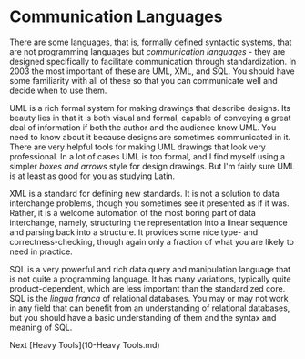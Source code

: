 # Communication Languages
[//]: # (Version:1.0.0)
There are some languages, that is, formally defined syntactic systems, that are not programming languages but *communication languages* - they are designed specifically to facilitate communication through standardization. In 2003 the most important of these are UML, XML, and SQL. You should have some familiarity with all of these so that you can communicate well and decide when to use them.

UML is a rich formal system for making drawings that describe designs. Its beauty lies in that it is both visual and formal, capable of conveying a great deal of information if both the author and the audience know UML. You need to know about it because designs are sometimes communicated in it. There are very helpful tools for making UML drawings that look very professional. In a lot of cases UML is too formal, and I find myself using a simpler *boxes and arrows* style for design drawings. But I'm fairly sure UML is at least as good for you as studying Latin.

XML is a standard for defining new standards. It is not a solution to data interchange problems, though you sometimes see it presented as if it was. Rather, it is a welcome automation of the most boring part of data interchange, namely, structuring the representation into a linear sequence and parsing back into a structure. It provides some nice type- and correctness-checking, though again only a fraction of what you are likely to need in practice.

SQL is a very powerful and rich data query and manipulation language that is not quite a programming language. It has many variations, typically quite product-dependent, which are less important than the standardized core. SQL is the *lingua franca* of relational databases. You may or may not work in any field that can benefit from an understanding of relational databases, but you should have a basic understanding of them and the syntax and meaning of SQL.

Next [Heavy Tools](10-Heavy Tools.md)
